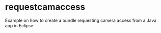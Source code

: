 # requestcamaccess
Example on how to create a bundle requesting camera access from a Java app in Eclipse
